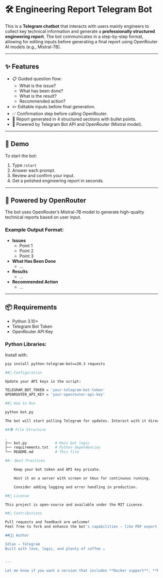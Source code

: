 # 🛠️ Engineering Report Telegram Bot

This is a **Telegram chatbot** that interacts with users mainly engineers to collect key technical information and generate a **professionally structured engineering report**. The bot communicates in a step-by-step format, allowing for editing inputs before generating a final report using OpenRouter AI models (e.g., Mistral-7B).

---

## ✨ Features

- 📋 Guided question flow:
  - What is the issue?
  - What has been done?
  - What is the result?
  - Recommended action?
- ✏️ Editable inputs before final generation.
- ✅ Confirmation step before calling OpenRouter.
- 📄 Report generated in 4 structured sections with bullet points.
- 🤖 Powered by Telegram Bot API and OpenRouter (Mistral model).

---

## 🚀 Demo

To start the bot:

1. Type `/start`
2. Answer each prompt.
3. Review and confirm your input.
4. Get a polished engineering report in seconds.

---

## 🧠 Powered by OpenRouter

The bot uses OpenRouter’s Mistral-7B model to generate high-quality technical reports based on user input.

### Example Output Format:

- **Issues**
  - Point 1
  - Point 2
  - Point 3  
- **What Has Been Done**
  - ...
- **Results**
  - ...
- **Recommended Action**
  - ...

---

## 📦 Requirements

- Python 3.10+
- Telegram Bot Token
- OpenRouter API Key

### Python Libraries:

Install with:

```bash
pip install python-telegram-bot==20.3 requests

##🔧 Configuration

Update your API keys in the script:

TELEGRAM_BOT_TOKEN = 'your-telegram-bot-token'
OPENROUTER_API_KEY = 'your-openrouter-api-key'

##🏁 How to Run

python bot.py

The bot will start polling Telegram for updates. Interact with it directly via Telegram.

##📚 File Structure

.
├── bot.py             # Main bot logic
├── requirements.txt   # Python dependencies
└── README.md          # This file

##✅ Best Practices

    Keep your bot token and API key private.

    Host it on a server with screen or tmux for continuous running.

    Consider adding logging and error handling in production.

##📃 License

This project is open-source and available under the MIT License.

##🤝 Contributions

Pull requests and feedback are welcome!
Feel free to fork and enhance the bot's capabilities — like PDF export, admin-only access, or multilingual support.

##👨‍💻 Author

Idlan – Telegram
Built with love, logic, and plenty of coffee ☕️


---

Let me know if you want a version that includes **Docker support**, **PDF generation**, or a **deployment guide**.
